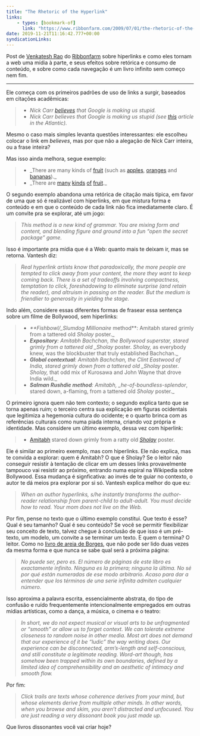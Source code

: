 ```yaml
---
title: "The Rhetoric of the Hyperlink"
links:
    - types: [bookmark-of]
      link: "https://www.ribbonfarm.com/2009/07/01/the-rhetoric-of-the-hyperlink/"
date: 2019-11-21T11:16:42.777+00:00
syndicationLinks:
---
```


Post de [Venkatesh Rao](https://www.ribbonfarm.com/author/admin/) do [Ribbonfarm](https://www.ribbonfarm.com) sobre hiperlinks e como eles tornam a web uma mídia à parte, e seus efeitos sobre retórica e consumo de conteúdo, e sobre como cada navegação é um livro infinito sem começo nem fim.

---

Ele começa com os primeiros padrões de uso de links a surgir, baseados em citações acadêmicas:

> -   _Nick Carr [believes](http://www.theatlantic.com/doc/200807/google) that Google is making us stupid._
> -   _Nick Carr believes that Google is making us stupid (see [this](http://www.theatlantic.com/doc/200807/google) article in the Atlantic)._

Mesmo o caso mais simples levanta questões interessantes: ele escolheu colocar o link em _believes_, mas por que não a alegação de Nick Carr inteira, ou a frase inteira?

Mas isso ainda melhora, segue exemplo:

> -   _There are many kinds of [fruit](http://en.wikipedia.org/wiki/Fruit) (such as [apples](http://en.wikipedia.org/wiki/Apple), [oranges](http://en.wikipedia.org/wiki/Orange_(fruit)) and [bananas](http://en.wikipedia.org/wiki/Banana)).\_
> -   _There are [many](http://en.wikipedia.org/wiki/Apple) [kinds](http://en.wikipedia.org/wiki/Orange_(fruit)) [of](http://en.wikipedia.org/wiki/Banana) [fruit](http://en.wikipedia.org/wiki/Fruit).\_

O segundo exemplo abandona uma retórica de citação mais típica, em favor de uma que só é realizável com hiperlinks, em que mistura forma e conteúdo e em que o conteúdo de cada link não fica imediatamente claro. É um convite pra se explorar, até um jogo:

> _This method is a new kind of grammar. You are mixing form and content, and blending figure and ground into a fun “open the secret package” game._

Isso é importante pra mídia que é a Web: quanto mais te deixam ir, mas se retorna. Vantesh diz:

> _Real hyperlink artists know that paradoxically, the more people are tempted to click away from your content, the more they want to keep coming back. There is a set of tradeoffs involving compactness, temptation to click, foreshadowing to eliminate surprise (and retain the reader), and altruism in passing on the reader. But the medium is friendlier to generosity in yielding the stage._

Indo além, considere essas diferentes formas de frasear essa sentença sobre um filme de Bollywood, sem hiperlinks:

> -   _\*\*Fishbowl/\_Slumdog Millionaire_ method\*\*: Amitabh stared grimly from a tattered old _Sholay_ poster.\_
> -   _**Expository**: Amitabh Bachchan, the Bollywood superstar, stared grimly from a tattered old \_Sholay_ poster. _Sholay,_ as everybody knew, was the blockbuster that truly established Bachchan.\_
> -   _**Global contextual**: Amitabh Bachchan, the Clint Eastwood of India, stared grimly down from a tattered old \_Sholay_ poster. _Sholay,_ that odd mix of Kurosawa and John Wayne that drove India wild.\_
> -   _**Salman Rushdie method**: Amitabh, \_he-of-boundless-splendor_, stared down, a-flaming, from a tattered old _Sholay_ poster.\_

O primeiro ignora quem não tem contexto; o segundo explica tanto que se torna apenas ruim; o terceiro centra sua explicação em figuras ocidentais que legitimiza a hegemonia cultura do ocidente; e o quarto brinca com as referências culturais como numa piada interna, criando voz própria e identidade. Mas considere um último exemplo, dessa vez com hiperlink:

> -   [Amitabh](http://en.wikipedia.org/wiki/Amitabh_Bachchan) stared down grimly from a ratty old [_Sholay_](http://en.wikipedia.org/wiki/Sholay) poster.

Ele é similar ao primeiro exemplo, mas com hiperlinks. Ele não explica, mas te convida a explorar: quem é Amitabh? O que é Sholay? Se o leitor não conseguir resistir à tentação de clicar em um desses links provavelmente tampouco vai resistir ao próximo, entrando numa espiral na Wikipedia sobre Bollywood. Essa mudança é signficativa: ao invés de te guiar no contexto, o autor te dá meios pra explorar por si só. Vantesh explica melhor do que eu:

> _When an author hyperlinks, s/he instantly transforms the author-reader relationship from parent-child to adult-adult. You must decide how to read. Your mom does not live on the Web._

Por fim, pense no texto que o último exemplo constitui. Que texto é esse? Qual é seu tamanho? Qual é seu conteúdo? Se você se permitir flexibilizar seu conceito de texto, talvez chegue à conclusão de que isso é um pré-texto, um modelo, um convite a se terminar um texto. E quem o termina? O leitor. Como no [livro de areia de Borges](https://www.wattpad.com/660124317-cuentos-de-jorge-luis-borges-el-libro-de-arena), que não pode ser lido duas vezes da mesma forma e que nunca se sabe qual será a próxima página:

> _No puede ser, pero es. El número de páginas de este libro es exactamente infinito. Ninguna es la primera; ninguna la última. No sé por qué están numeradas de ese modo arbitrario. Acaso para dar a entender que los términos de una serie infinita admiten cualquier número._

Isso aproxima a palavra escrita, essencialmente abstrata, do tipo de confusão e ruído frequentemente intencionalmente empregados em outras mídias artísticas, como a dança, a música, o cinema e o teatro:

> _In short, we do not expect musical or visual arts to be unfragmented or <q>smooth</q> or allow us to forget context. We can tolerate extreme closeness to random noise in other media. Most art does not demand that our experience of it be “ludic” the way writing does. Our experience can be disconnected, arm’s-length and self-conscious, and still constitute a legitimate reading. Word-art though, has somehow been trapped within its own boundaries, defined by a limited idea of comprehensibility and an aesthetic of intimacy and smooth flow._

Por fim:

> _Click trails are texts whose coherence derives from your mind, but whose elements derive from multiple other minds. In other words, when you browse and skim, you aren’t distracted and unfocused. You are just reading a very dissonant book you just made up._

Que livros dissonantes você vai criar hoje?
